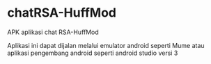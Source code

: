 # chatRSA-HuffMod
APK aplikasi chat RSA-HuffMod

Aplikasi ini dapat dijalan melalui emulator android seperti Mume
atau aplikasi pengembang android seperti android studio versi 3
